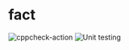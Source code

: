 # fact
![cppcheck-action](https://github.com/stepin104995/fact/workflows/cppcheck-action/badge.svg)
![Unit testing](https://github.com/stepin104995/fact/workflows/Unit%20testing/badge.svg)

